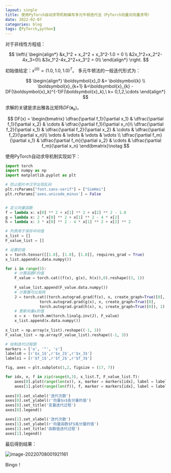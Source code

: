 ```yaml
---
layout: single
title: 使用PyTorch自动求导机制编写多元牛顿迭代法（PyTorch向量对向量求导）
date: 2022-02-07
categories: blog
tags: [PyTorch,python]
---
```





对于非线性方程组：

$$
\left\{  
\begin{align*} &x_1^2 + x_2^2 + x_3^2-1.0 = 0 \\ &2x_1^2+x_2^2-4x_3=0\\ &3x_1^2-4x_2^2+x_3^2 = 0\\ 
\end{align*} 
\right.
$$

初始值给定：$x^{(0)}=(1.0, 1.0, 1.0)^T$。
多元牛顿法的一般迭代形式为：

$$
\begin{align*}
\boldsymbol{x}_0 &= \boldsymbol{k} \\ \boldsymbol{x}_{k+1} &=\boldsymbol{x}_{k} - DF(\boldsymbol{x}_k)^{-1}F(\boldsymbol{x}_k),\ k= 0,1,2,\cdots  
\end{align*}
$$

求解的关键是求出雅各比矩阵$DF(\boldsymbol{x}_k)$。

$$
DF(x) = 
	\begin{bmatrix}
		\dfrac{\partial f_1}{\partial x_1} & \dfrac{\partial f_1}{\partial x_2}  & \cdots & \dfrac{\partial f_1}{\partial x_n}\\ 
		\dfrac{\partial f_2}{\partial x_1} & \dfrac{\partial f_2}{\partial x_2}  & \cdots & \dfrac{\partial f_2}{\partial x_n}\\
		\vdots                             & \vdots                              & \vdots & \vdots                            \\
		\dfrac{\partial f_m}{\partial x_1} & \dfrac{\partial f_m}{\partial x_2}  & \cdots & \dfrac{\partial f_m}{\partial x_n}
	\end{bmatrix}\notag
$$

使用PyTorch自动求导机制实现如下：

```python
import torch
import numpy as np
import matplotlib.pyplot as plt

# 防止图片中汉字出现乱码
plt.rcParams["font.sans-serif"] = ["SimHei"]
plt.rcParams['axes.unicode_minus'] = False


# 定义向量函数
f = lambda x: x[0] ** 2 + x[1] ** 2 + x[2] ** 2 - 1.0
g = lambda x: 2 * x[0] ** 2 + x[1] ** 2 - 4 * x[2]
h = lambda x: 3 * x[0] ** 2 - 4 * x[1] ** 2 + x[2] ** 2

# 列表用于保存中间值
x_list = []
F_value_list = []

# 设置初值
x = torch.tensor([[1.0], [1.0], [1.0]], requires_grad = True)
x_list.append(x.data.numpy())

for i in range(5):
    # 计算函数F的值
    F_value = torch.cat((f(x), g(x), h(x)),0).reshape((3, 1))
    
    F_value_list.append(F_value.data.numpy())
    # 计算雅可比矩阵
    J = torch.cat((torch.autograd.grad(f(x), x, create_graph=True)[0],
               torch.autograd.grad(g(x), x, create_graph=True)[0],
               torch.autograd.grad(h(x), x, create_graph=True)[0]), 1).transpose(0, 1)
    # 更新向量x的值
    x = x - torch.mm(torch.linalg.inv(J), F_value)
    x_list.append(x.data.numpy())
    
x_list = np.array(x_list).reshape((-1, 3))
F_value_list = np.array(F_value_list).reshape((-1, 3))

# 绘制迭代过程图
markers = ['o', '^', 's']
labels0 = [r'$x_1$',r'$x_2$',r'$x_3$']
labels1 = [r'$f_1$',r'$f_2$',r'$f_3$']

fig, axes = plt.subplots(1,2, figsize = (17, 7))

for idx, x, f in zip(range(0,3), x_list.T, F_value_list.T):
    axes[0].plot(range(len(x)), x, marker = markers[idx], label = labels0[idx])
    axes[1].plot(range(len(f)), f, marker = markers[idx], label = labels1[idx])
    
axes[0].set_xlabel('迭代次数')
axes[0].set_ylabel(r'向量$x$各分量的值')
axes[0].set_title('变量迭代过程')
axes[0].legend()

axes[1].set_xlabel('迭代次数')
axes[1].set_ylabel(r'向量函数$F$各分量的值')
axes[1].set_title('函数值迭代过程')
axes[1].legend()
```
最后得到结果：



![image-20220708001921161](https://blogimages-1309804558.cos.ap-nanjing.myqcloud.com/imgpersonal/image-20220708001921161.png)



Bingo！